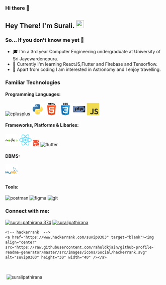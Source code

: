 ### Hi there 👋

<!--
**SuraliPathirana/SuraliPathirana** is a ✨ _special_ ✨ repository because its `README.md` (this file) appears on your GitHub profile.

Here are some ideas to get you started:

- 🔭 I’m currently working on ...
- 🌱 I’m currently learning ...
- 👯 I’m looking to collaborate on ...
- 🤔 I’m looking for help with ...
- 💬 Ask me about ...
- 📫 How to reach me: ...
- 😄 Pronouns: ...
- ⚡ Fun fact: ...
-->
## Hey There! I'm Surali. <img src="https://raw.githubusercontent.com/iampavangandhi/iampavangandhi/master/gifs/Hi.gif" height="25px" width="25px">

### So... If you don't know me yet 🙂
- 🎓 I'm a 3rd year Computer Engineering undergraduate at University of Sri Jayewardenepura.
- 🌱 Currently I'm learning ReactJS,Flutter and Firebase and Tensorflow.
- 🚀 Apart from coding I am interested in Astronomy and I enjoy travelling.

<h3 align="left">Familiar Technologies</h3>
<h4 align="left">Programming Languages:</h4>
<p align="left">
    <!-- C++ -->
    <img src="https://brandslogos.com/wp-content/uploads/thumbs/c-logo-vector.svg" alt="cplusplus" width="40" height="40"/>
    <!-- Python -->
    <img src="https://raw.githubusercontent.com/devicons/devicon/master/icons/python/python-original.svg" alt="python" width="40" height="40"/>
    <!--HTML-->
    <img src="https://raw.githubusercontent.com/devicons/devicon/master/icons/html5/html5-original-wordmark.svg" alt="html5" width="40" height="40"/>
    <!--CSS-->
    <img src="https://raw.githubusercontent.com/devicons/devicon/master/icons/css3/css3-original-wordmark.svg" alt="css3" width="40" height="40"/>
    <!-- PHP -->
    <img src="https://raw.githubusercontent.com/devicons/devicon/master/icons/php/php-original.svg" alt="php" width="40" height="40"/>
    <!-- JavaScript -->
    <img src="https://raw.githubusercontent.com/devicons/devicon/master/icons/javascript/javascript-original.svg" alt="javascript" width="40" height="40"/>
    <!--TypeScript -->
    <!--
    <img src="https://raw.githubusercontent.com/devicons/devicon/master/icons/typescript/typescript-original.svg" alt="typescript" width="40" height="40"/>
    -->
</p>

<h4 align="left">Frameworks, Platforms & Libaries:</h4>
<p align="left">
    <!--NodeJS-->
    <img src="https://raw.githubusercontent.com/devicons/devicon/master/icons/nodejs/nodejs-original-wordmark.svg" alt="react" width="40" height="40" />
    <!--ReactJS-->
    <img src="https://raw.githubusercontent.com/devicons/devicon/master/icons/react/react-original.svg" alt="react" width="40" height="40" />
    <!--Laravel-->
    <img src="https://raw.githubusercontent.com/devicons/devicon/master/icons/laravel/laravel-plain.svg" alt="laravel" width="20" height="20"/>
    <!--Flutter-->
    <img src="https://www.vectorlogo.zone/logos/flutterio/flutterio-icon.svg" alt="flutter" width="40" height="40"/>
    <!--TailwindCSS-->
    <!--
    <img src="https://www.vectorlogo.zone/logos/tailwindcss/tailwindcss-icon.svg" alt="tailwind" width="40" height="40"/>
    -->
</p>

<h4 align="left">DBMS:</h4>
<p align="left">
    <!--MySQL-->
    <img src="https://raw.githubusercontent.com/devicons/devicon/master/icons/mysql/mysql-original-wordmark.svg" alt="mysql" width="40" height="40"/>
    <!--MongoDB-->
    <!img src="https://raw.githubusercontent.com/devicons/devicon/master/icons/mongodb/mongodb-original-wordmark.svg" alt="mongodb" width="40" height="40"/>
</p>

<h4 align="left">Tools:</h4>
<p align="left">
    <!-- Postman -->
    <img src="https://www.vectorlogo.zone/logos/getpostman/getpostman-icon.svg" alt="postman" width="40" height="40"/>
    <!-- Figma -->
    <img src="https://www.vectorlogo.zone/logos/figma/figma-icon.svg" alt="figma" width="40" height="40" />
    <!-- Git -->
    <img src="https://www.vectorlogo.zone/logos/git-scm/git-scm-icon.svg" alt="git" width="40" height="40"/>
</p>


<h3 align="left">Connect with me:</h3>
<p align="left">
    <!-- Gmail -->
    <a href="mailto:suralipathirana98@gmail.com" target="_blank"><img align="center" src="https://upload.wikimedia.org/wikipedia/commons/7/7e/Gmail_icon_%282020%29.svg" alt="surali.pathirana.374" height="30" width="40" /></a>
    <!-- facebook -->
    <!a href="https://fb.com/devin.dissanayake.374" target="_blank"><!img align="center" src="https://raw.githubusercontent.com/rahuldkjain/github-profile-readme-generator/master/src/images/icons/Social/facebook.svg" alt="devin.dissanayake.374" height="30" width="40" /></a>
    <!-- linkedin   -->
    <a href="https://linkedin.com/in/surali-pathirana" target="_blank"><img align="center" src="https://raw.githubusercontent.com/rahuldkjain/github-profile-readme-generator/master/src/images/icons/Social/linked-in-alt.svg" alt="suralipathirana" height="30" width="40" /></a>
   
    <!-- hackerrank  -->
    <a href="https://www.hackerrank.com/suvip0303" target="blank"><img align="center" src="https://raw.githubusercontent.com/rahuldkjain/github-profile-readme-generator/master/src/images/icons/Social/hackerrank.svg" alt="suvip0303" height="30" width="40" /></a>
  
    
</p>

<br/>
<p>&nbsp;<img align="center" src="https://github-readme-stats.vercel.app/api?username=suralipathirana&show_icons=true&locale=en" alt="suralipathirana" /></p>

<!--
![Top Langs](https://github-readme-stats.vercel.app/api/top-langs/?username=suralipathirana&layout=compact&theme=vision-friendly-dark)


Here are some ideas to get you started:

- 🔭 I’m currently working on ...
- 🌱 I’m currently learning ...
- 👯 I’m looking to collaborate on ...
- 🤔 I’m looking for help with ...
- 💬 Ask me about ...
- 📫 How to reach me: ...
- 😄 Pronouns: ...
- ⚡ Fun fact: ...
-->

